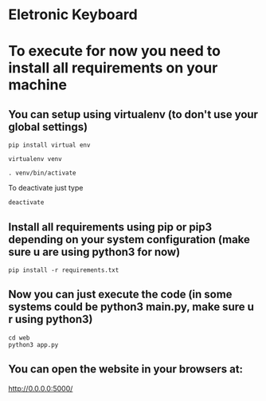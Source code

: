 Eletronic Keyboard
==================

# To execute for now you need to install all requirements on your machine
## You can setup using virtualenv (to don't use your global settings)
```console
pip install virtual env
```

```console
virtualenv venv
```

```console
. venv/bin/activate
```

To deactivate just type

```console
deactivate
```

## Install all requirements using pip or pip3 depending on your system configuration (make sure u are using python3 for now)

```console
pip install -r requirements.txt
```

## Now you can just execute the code (in some systems could be python3 main.py, make sure u r using python3)

```console
cd web
python3 app.py
```

## You can open the website in your browsers at:

http://0.0.0.0:5000/

